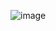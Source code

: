 ![image](https://github.com/eduardaaraujoo/spotify/assets/107083512/e28b1d7d-23c2-401a-99d4-e6226312b33a)

